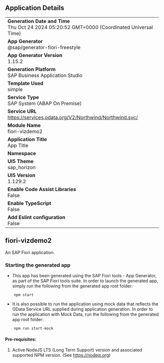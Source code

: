 ## Application Details
|               |
| ------------- |
|**Generation Date and Time**<br>Thu Oct 24 2024 05:20:52 GMT+0000 (Coordinated Universal Time)|
|**App Generator**<br>@sap/generator-fiori-freestyle|
|**App Generator Version**<br>1.15.2|
|**Generation Platform**<br>SAP Business Application Studio|
|**Template Used**<br>simple|
|**Service Type**<br>SAP System (ABAP On Premise)|
|**Service URL**<br>https://services.odata.org/V2/Northwind/Northwind.svc/|
|**Module Name**<br>fiori-vizdemo2|
|**Application Title**<br>App Title|
|**Namespace**<br>|
|**UI5 Theme**<br>sap_horizon|
|**UI5 Version**<br>1.129.2|
|**Enable Code Assist Libraries**<br>False|
|**Enable TypeScript**<br>False|
|**Add Eslint configuration**<br>False|

## fiori-vizdemo2

An SAP Fiori application.

### Starting the generated app

-   This app has been generated using the SAP Fiori tools - App Generator, as part of the SAP Fiori tools suite.  In order to launch the generated app, simply run the following from the generated app root folder:

```
    npm start
```

- It is also possible to run the application using mock data that reflects the OData Service URL supplied during application generation.  In order to run the application with Mock Data, run the following from the generated app root folder:

```
    npm run start-mock
```

#### Pre-requisites:

1. Active NodeJS LTS (Long Term Support) version and associated supported NPM version.  (See https://nodejs.org)



